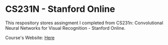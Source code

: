 # CS231N - Stanford Online
This respository stores assingment I completed from CS231n: Convolutional Neural Networks for Visual Recognition - Stanford Online.

Course's Website: [Here](231n.github.io)
